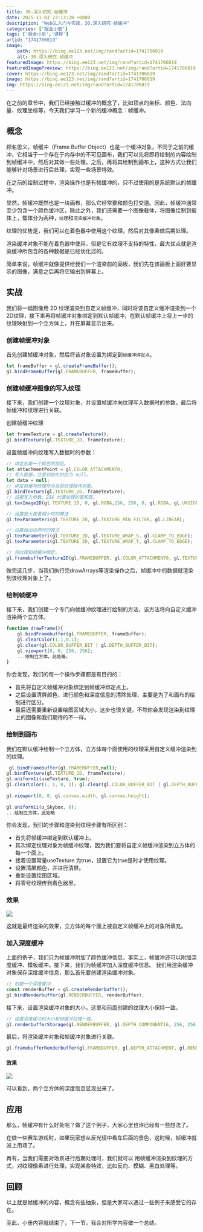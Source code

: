 ```yaml
---
title: 30.深入研究-帧缓冲
date: 2025-11-03 23:13:28 +0800
description: "WebGL入门与实践，30.深入研究-帧缓冲"
categories: ['掘金小册']
tags: ['掘金小册','课程']
artid: "1741706019"
image:
    path: https://bing.ee123.net/img/rand?artid=1741706019
    alt: 30.深入研究-帧缓冲
featuredImage: https://bing.ee123.net/img/rand?artid=1741706019
featuredImagePreview: https://bing.ee123.net/img/rand?artid=1741706019
cover: https://bing.ee123.net/img/rand?artid=1741706019
image: https://bing.ee123.net/img/rand?artid=1741706019
img: https://bing.ee123.net/img/rand?artid=1741706019
---
```



在之前的章节中，我们已经接触过缓冲的概念了，比如顶点的坐标、颜色、法向量、纹理坐标等，今天我们学习一个新的缓冲概念：帧缓冲。

## 概念


顾名思义，帧缓冲（Frame Buffer Object）也是一个缓冲对象，不同于之前的缓冲，它相当于一个存在于内存中的不可见画布，我们可以先将即将绘制的内容绘制到帧缓冲中，然后对其做一些处理，之后，再将其绘制到画布上，这种方式让我们能够针对场景进行后处理，实现一些场景特效。


在之前的绘制过程中，渲染操作也是有帧缓冲的，只不过使用的是系统默认的帧缓冲。


显然，帧缓冲既然也是一块画布，那么它经常要和颜色打交道。因此，帧缓冲通常至少包含一个颜色缓冲区，除此之外，我们还需要一个图像载体，将图像绘制到载体上，载体分为两种，`纹理`和`渲染缓冲对象`。

纹理的优势是，我们可以在着色器中使用这个纹理，然后对其像素做后期处理。

渲染缓冲对象不能在着色器中使用，但是它有纹理不支持的特性，最大优点就是渲染缓冲所包含的各种数据是已经优化过的。

简单来说，帧缓冲就像提供给我们一个渲染前的画板，我们先在该画板上画好要显示的图像，满意之后再将它输出到屏幕上。

## 实战
我们将一幅图像用 2D 纹理渲染到自定义帧缓冲，同时将该自定义缓冲渲染到一个2D纹理，接下来再将帧缓冲对象绑定到默认帧缓冲，在默认帧缓冲上将上一步的纹理映射到一个立方体上，并在屏幕显示出来。

### 创建帧缓冲对象

首先创建帧缓冲对象，然后将该对象设置为绑定到`帧缓冲绑定点`。

```javascript
let frameBuffer = gl.createFrameBuffer();
gl.bindFrameBuffer(gl.FRAMEBUFFER, frameBuffer);
```

### 创建帧缓冲图像的写入纹理

接下来，我们创建一个纹理对象，并设置帧缓冲向纹理写入数据时的参数，最后将帧缓冲和纹理进行关联。

创建帧缓冲纹理

```javascript
let frameTexture = gl.createTexture();
gl.bindTexture(gl.TEXTURE_2D, frameTexture);
```

设置帧缓冲向纹理写入数据时的参数：

```javascript
// 绑定到第一个颜色附加区。
let attachmentPoint = gl.COLOR_ATTACHMENT0;
// 写入数据，注意初始化时应为 null。
let data = null;
// 绑定帧缓冲纹理作为当前纹理操作对象。
gl.bindTexture(gl.TEXTURE_2D, frameTexture);
// 设置写入参数，256 代表纹理的宽和高。
gl.texImage2D(gl.TEXTURE_2D, 0, gl.RGBA,256, 256, 0, gl.RGBA, gl.UNSIGNED_BYTE, data);

// 设置放大或者缩小时的算法
gl.texParameteri(gl.TEXTURE_2D, gl.TEXTURE_MIN_FILTER, gl.LINEAR);

// 设置超出边界时的算法
gl.texParameteri(gl.TEXTURE_2D, gl.TEXTURE_WRAP_S, gl.CLAMP_TO_EDGE);
gl.texParameteri(gl.TEXTURE_2D, gl.TEXTURE_WRAP_T, gl.CLAMP_TO_EDGE);

// 将纹理和帧缓冲绑定。
gl.framebufferTexture2D(gl.FRAMEBUFFER, gl.COLOR_ATTACHMENT0, gl.TEXTURE_2D, targetTexture, 0);
```

做完这几步，当我们执行完drawArrays等渲染操作之后，帧缓冲中的数据就渲染到该纹理对象上了。

### 绘制帧缓冲
接下来，我们创建一个专门向帧缓冲纹理进行绘制的方法，该方法将向自定义缓冲渲染两个立方体。

```javascript
function drawFrame(){
    gl.bindFramebuffer(gl.FRAMEBUFFER, frameBuffer);
    gl.clearColor(1,1,0,1);
    gl.clear(gl.COLOR_BUFFER_BIT | gl.DEPTH_BUFFER_BIT);
    gl.viewport(0, 0, 256, 256);
    ...绘制立方体，此处略。
}
```

你会发现，我们的每一个操作步骤都是有目的的：

* 首先将自定义帧缓冲对象绑定到帧缓冲绑定点上。
* 之后设置清屏颜色，进行颜色和深度信息的清除处理，主要是为了和画布的绘制进行区分。
* 最后还需要重新设置绘图区域大小，这步也很关键，不然你会发现渲染到纹理上的图像和我们期待的不一样。

### 绘制到画布
我们在默认缓冲绘制一个立方体，立方体每个面使用的纹理采用自定义缓冲渲染到的纹理。

```javascript
 gl.bindFramebuffer(gl.FRAMEBUFFER,null);
gl.bindTexture(gl.TEXTURE_2D, frameTexture);
gl.uniform1i(useTexture, true);
gl.clearColor(1, 1, 0, 1); gl.clear(gl.COLOR_BUFFER_BIT | gl.DEPTH_BUFFER_BIT);
        
gl.viewport(0, 0, gl.canvas.width, gl.canvas.height);
        
gl.uniform1i(u_Skybox, 0);
...绘制立方体，此处略
```

你会发现，我们的步骤和渲染到纹理步骤有所区别：

* 首先将帧缓冲绑定到默认缓冲上。
* 其次绑定纹理对象为帧缓冲纹理，因为我们要将自定义帧缓冲渲染到立方体的每一个面上。
* 接着设置常量useTexture 为true，设置它为true是时才使用纹理。
* 设置清屏颜色，并进行清屏。
* 重新设置绘图区域。
* 将零号纹理传到着色器里。


### 效果


![](https://p1-jj.byteimg.com/tos-cn-i-t2oaga2asx/gold-user-assets/2018/11/30/1676035df672709d~tplv-t2oaga2asx-image.image)

这就是最终渲染的效果，立方体的每个面上被自定义帧缓冲上的对象所填充。

### 加入深度缓冲
上面的例子，我们只为帧缓冲附加了颜色缓冲信息，事实上，帧缓冲还可以附加深度缓冲、模板缓冲。接下来，我们为帧缓冲加入深度缓冲信息。
我们用渲染缓冲对象保存深度缓冲信息，那么首先要创建渲染缓冲对象。

```javascript
// 创建一个深度缓冲
const renderBuffer = gl.createRenderbuffer();
gl.bindRenderbuffer(gl.RENDERBUFFER, renderBuffer);
```

接下来，设置渲染缓冲对象的大小，这里和前面创建的纹理大小保持一致。

```javascript
// 设置深度缓冲的大小和帧缓冲纹理一致。
gl.renderbufferStorage(gl.RENDERBUFFER, gl.DEPTH_COMPONENT16, 256, 256);

```

最后，将渲染缓冲对象和帧缓冲对象进行关联。

```javascript
gl.framebufferRenderbuffer(gl.FRAMEBUFFER, gl.DEPTH_ATTACHMENT, gl.RENDERBUFFER, renderBuffer);
```

#### 效果


![](https://p1-jj.byteimg.com/tos-cn-i-t2oaga2asx/gold-user-assets/2018/11/30/167603d58b51e1f8~tplv-t2oaga2asx-image.image)

可以看到，两个立方体的深度信息显现出来了。


## 应用
那么，帧缓冲有什么好处呢？做了这个例子，大家心里也许已经有一些想法了。

在做一些赛车游戏时，如果玩家想从反光镜中看车后面的景色，这时候，帧缓冲就派上用场了。

再有，当我们需要对场景进行后期处理时，我们就可以 用帧缓冲渲染到纹理的方式，对纹理像素进行处理，实现某些特效，比如反向、模糊、黑白处理等。

## 回顾

以上就是帧缓冲的内容，概念有些抽象，但是大家可以通过一些例子来感受它的存在。

至此，小册内容就结束了，下一节，我会对所学内容做一个总结。




